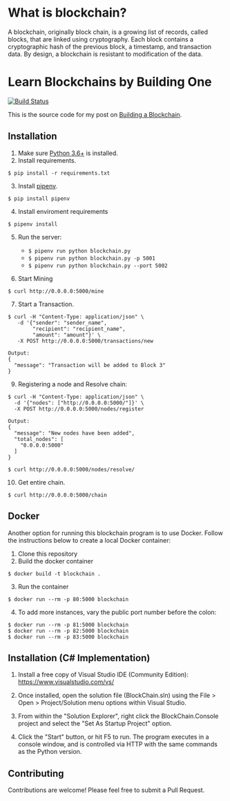 # What is blockchain?

A blockchain, originally block chain, is a growing list of records, called blocks, that are linked using cryptography. Each block contains a cryptographic hash of the previous block, a timestamp, and transaction data. By design, a blockchain is resistant to modification of the data.

# Learn Blockchains by Building One

[![Build Status](https://travis-ci.org/dvf/blockchain.svg?branch=master)](https://travis-ci.org/dvf/blockchain)

This is the source code for my post on [Building a Blockchain](https://medium.com/p/117428612f46). 

## Installation

1. Make sure [Python 3.6+](https://www.python.org/downloads/) is installed. 
2. Install requirements.
```
$ pip install -r requirements.txt
```
3. Install [pipenv](https://github.com/kennethreitz/pipenv). 
```
$ pip install pipenv 
```
4. Install enviroment requirements  
```
$ pipenv install 
``` 

5. Run the server:
    * `$ pipenv run python blockchain.py` 
    * `$ pipenv run python blockchain.py -p 5001`
    * `$ pipenv run python blockchain.py --port 5002`

6. Start Mining
```
$ curl http://0.0.0.0:5000/mine
```
7. Start a Transaction.
```
$ curl -H "Content-Type: application/json" \
   -d '{"sender": "sender_name",
        "recipient": "recipient_name",
        "amount": "amount"}' \
   -X POST http://0.0.0.0:5000/transactions/new

Output:
{
  "message": "Transaction will be added to Block 3"
}
```
9. Registering a node and Resolve chain:
```
$ curl -H "Content-Type: application/json" \
  -d '{"nodes": ["http://0.0.0.0:5000/"]}' \
  -X POST http://0.0.0.0:5000/nodes/register

Output:
{
  "message": "New nodes have been added", 
  "total_nodes": [
    "0.0.0.0:5000"
  ]
}

$ curl http://0.0.0.0:5000/nodes/resolve/
```
10. Get entire chain.
```
$ curl http://0.0.0.0:5000/chain
```

## Docker

Another option for running this blockchain program is to use Docker.  Follow the instructions below to create a local Docker container:

1. Clone this repository
2. Build the docker container

```
$ docker build -t blockchain .
```

3. Run the container

```
$ docker run --rm -p 80:5000 blockchain
```

4. To add more instances, vary the public port number before the colon:

```
$ docker run --rm -p 81:5000 blockchain
$ docker run --rm -p 82:5000 blockchain
$ docker run --rm -p 83:5000 blockchain
```

## Installation (C# Implementation)

1. Install a free copy of Visual Studio IDE (Community Edition):
https://www.visualstudio.com/vs/

2. Once installed, open the solution file (BlockChain.sln) using the File > Open > Project/Solution menu options within Visual Studio.

3. From within the "Solution Explorer", right click the BlockChain.Console project and select the "Set As Startup Project" option.

4. Click the "Start" button, or hit F5 to run. The program executes in a console window, and is controlled via HTTP with the same commands as the Python version.


## Contributing

Contributions are welcome! Please feel free to submit a Pull Request.


